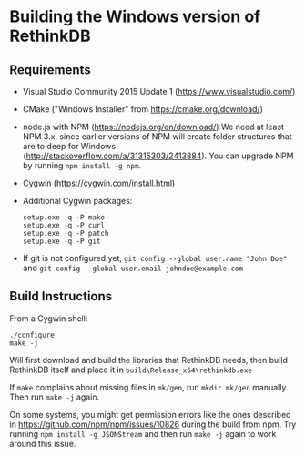 # Building the Windows version of RethinkDB

## Requirements

* Visual Studio Community 2015 Update 1 (https://www.visualstudio.com/)

* CMake ("Windows Installer" from https://cmake.org/download/)

* node.js with NPM (https://nodejs.org/en/download/)
  We need at least NPM 3.x, since earlier versions of NPM will create
  folder structures that are to deep for Windows
  (http://stackoverflow.com/a/31315303/2413884).
  You can upgrade NPM by running `npm install -g npm`.

* Cygwin (https://cygwin.com/install.html)

* Additional Cygwin packages:

      setup.exe -q -P make
      setup.exe -q -P curl
      setup.exe -q -P patch
      setup.exe -q -P git

* If git is not configured yet,
  `git config --global user.name "John Doe"` and
  `git config --global user.email johndoe@example.com`

## Build Instructions

From a Cygwin shell:

```
./configure
make -j
```

Will first download and build the libraries that RethinkDB needs, then
build RethinkDB itself and place it in `build\Release_x64\rethinkdb.exe`

If `make` complains about missing files in `mk/gen`, run `mkdir mk/gen` manually.
Then run `make -j` again.

On some systems, you might get permission errors like the ones described in
https://github.com/npm/npm/issues/10826 during the build from npm.
Try running `npm install -g JSONStream` and then run `make -j` again to work
around this issue.
